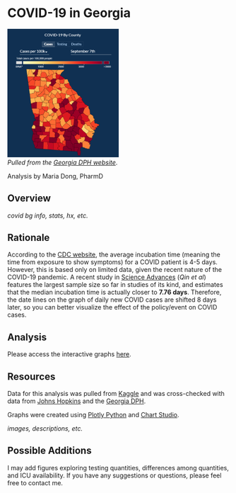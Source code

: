 # COVID-19 in Georgia
<img src="images/dph_map.png" width="50%" height="50%"><br>
_Pulled from the [Georgia DPH website](https://dph.georgia.gov/covid-19-daily-status-report)_.

Analysis by Maria Dong, PharmD

## Overview
_covid bg info, stats, hx, etc._

## Rationale
According to the [CDC website](https://www.cdc.gov/coronavirus/2019-ncov/hcp/clinical-guidance-management-patients.html), the average incubation time (meaning the time from exposure to show symptoms) for a COVID patient is 4-5 days. However, this is based only on limited data, given the recent nature of the COVID-19 pandemic. A recent study in [Science Advances](https://advances.sciencemag.org/content/6/33/eabc1202) (_Qin et al_) features the largest sample size so far in studies of its kind, and estimates that the median incubation time is actually closer to **7.76 days**. Therefore, the date lines on the graph of daily new COVID cases are shifted 8 days later, so you can better visualize the effect of the policy/event on COVID cases.

## Analysis
Please access the interactive graphs [here](https://mariajdong.github.io/georgia-covid/).

## Resources
Data for this analysis was pulled from [Kaggle](https://www.kaggle.com/sudalairajkumar/covid19-in-usa?select=us_states_covid19_daily.csv) and was cross-checked with data from [Johns Hopkins](https://coronavirus.jhu.edu/region/us/georgia) and the [Georgia DPH](https://dph.georgia.gov/covid-19-daily-status-report).

Graphs were created using [Plotly Python](https://plotly.com/python/) and [Chart Studio](https://chart-studio.plotly.com/).

_images, descriptions, etc._

## Possible Additions
I may add figures exploring testing quantities, differences among quantities, and ICU availability. If you have any suggestions or questions, please feel free to contact me.

